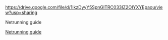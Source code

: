 https://drive.google.com/file/d/1IkzDyyY5SpnGITRC033IZ2OIYXYEpaou/view?usp=sharing

Netrunning guide

[Netrunning guide](https://drive.google.com/file/d/1IkzDyyY5SpnGITRC033IZ2OIYXYEpaou/view?usp=sharing)